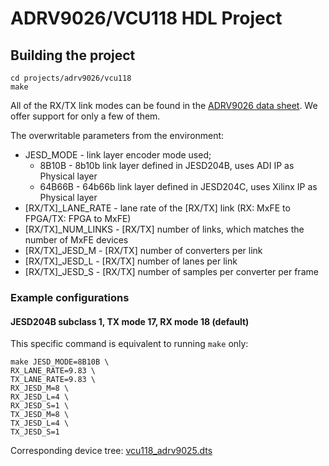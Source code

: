 # ADRV9026/VCU118 HDL Project

## Building the project

```
cd projects/adrv9026/vcu118
make
```

All of the RX/TX link modes can be found in the [ADRV9026 data sheet](https://www.analog.com/media/radioverse-adrv9026/adrv9026.pdf). We offer support for only a few of them.

The overwritable parameters from the environment:

- JESD_MODE - link layer encoder mode used;
  - 8B10B - 8b10b link layer defined in JESD204B, uses ADI IP as Physical layer
  - 64B66B - 64b66b link layer defined in JESD204C, uses Xilinx IP as Physical layer
- [RX/TX]_LANE_RATE - lane rate of the [RX/TX] link (RX: MxFE to FPGA/TX: FPGA to MxFE)
- [RX/TX]_NUM_LINKS - [RX/TX] number of links, which matches the number of MxFE devices
- [RX/TX]_JESD_M - [RX/TX] number of converters per link
- [RX/TX]_JESD_L - [RX/TX] number of lanes per link
- [RX/TX]_JESD_S - [RX/TX] number of samples per converter per frame

### Example configurations

#### JESD204B subclass 1, TX mode 17, RX mode 18 (default)

This specific command is equivalent to running `make` only:

```
make JESD_MODE=8B10B \
RX_LANE_RATE=9.83 \
TX_LANE_RATE=9.83 \
RX_JESD_M=8 \
RX_JESD_L=4 \
RX_JESD_S=1 \
TX_JESD_M=8 \
TX_JESD_L=4 \
TX_JESD_S=1
```

Corresponding device tree: [vcu118_adrv9025.dts](https://github.com/analogdevicesinc/linux/blob/main/arch/microblaze/boot/dts/vcu118_adrv9025.dts)
